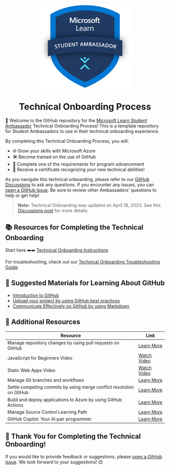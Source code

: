 <div align="center">
  <img src="assets/MSLearn_SA_badge_generic_rgb_300ppi.png" alt="Microsoft Fabric Exploratorium" width="300"/>
  <h1>Technical Onboarding Process</h1>
</div>

🚀 Welcome to the GitHub repository for the [Microsoft Learn Student Ambassador](http://studentambassadors.microsoft.com/) Technical Onboarding Process! This is a template repository for Student Ambassadors to use in their technical onboarding experience.

By completing this Technical Onboarding Process, you will:
- 🌐 Grow your skills with Microsoft Azure
- 🛠️ Become trained on the use of GitHub
- 🎯 Complete one of the requirements for program advancement
- 📜 Receive a certificate recognizing your new technical abilities!

As you navigate this technical onboarding, please refer to our [GitHub Discussions](https://github.com/microsoft/SATechnicalOnboarding/discussions) to ask any questions. If you encounter any issues, you can [open a GitHub Issue](https://github.com/microsoft/SATechnicalOnboarding/issues). Be sure to review other Ambassadors’ questions to help or get help!

> **Note:** Technical Onboarding was updated on April 18, 2023. See this [Discussions post](https://github.com/microsoft/SATechnicalOnboarding/discussions/27) for more details.

## 📚 Resources for Completing the Technical Onboarding
Start here ➡️➡️ [Technical Onboarding Instructions](https://github.com/microsoft/SATechnicalOnboarding/blob/main/technical-onboarding-instructions.md)

For troubleshooting, check out our [Technical Onboarding Troubleshooting Guide](https://github.com/microsoft/SATechnicalOnboarding/blob/main/troubleshooting-guide.md).

## 📘 Suggested Materials for Learning About GitHub
- [Introduction to GitHub](https://docs.microsoft.com/learn/modules/introduction-to-github/)
- [Upload your project by using GitHub best practices](https://docs.microsoft.com/learn/modules/upload-project-github/)
- [Communicate Effectively on GitHub by using Markdown](https://docs.microsoft.com/learn/modules/communicate-using-markdown/)

## 📂 Additional Resources

| Resource | Link |
|---|---|
| Manage repository changes by using pull requests on GitHub | [Learn More](https://docs.microsoft.com/learn/modules/manage-changes-pull-requests-github/) |
| JavaScript for Beginners Video | [Watch Video](https://www.youtube.com/watch?v=_EDM5aPVLmo&list=PLlrxD0HtieHhW0NCG7M536uHGOtJ95Ut2) |
| Static Web Apps Video | [Watch Video](https://docs.microsoft.com/shows/azure-tips-and-tricks-static-web-apps/) |
| Manage Git branches and workflows | [Learn More](https://docs.microsoft.com/learn/modules/manage-git-branches-workflows/) |
| Settle competing commits by using merge conflict resolution on GitHub | [Learn More](https://learn.microsoft.com/training/modules/resolve-merge-conflicts-github/?WT.mc_id=%3Fwt.mc_id%3Dstudentamb_260352) |
| Build and deploy applications to Azure by using GitHub Actions | [Learn More](https://learn.microsoft.com/training/modules/github-actions-cd/?WT.mc_id=%3Fwt.mc_id%3Dstudentamb_260352) |
| Manage Source Control Learning Path | [Learn More](https://learn.microsoft.com/training/paths/az-400-manage-source-control/?WT.mc_id=%3Fwt.mc_id%3Dstudentamb_260352) |
| GitHub Copilot: Your AI pair programmer | [Learn More](https://learn.microsoft.com/training/paths/copilot/?WT.mc_id=%3Fwt.mc_id%3Dstudentamb_260352) |

## 🎉 Thank You for Completing the Technical Onboarding!
If you would like to provide feedback or suggestions, please [open a GitHub Issue](https://github.com/microsoft/SATechnicalOnboarding/issues). We look forward to your suggestions! 😊
